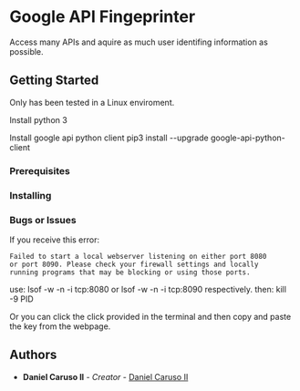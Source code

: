 # Google API Fingeprinter

Access many APIs and aquire as much user identifing information as possible.

## Getting Started

Only has been tested in a Linux enviroment.

Install python 3

Install google api python client
pip3 install --upgrade google-api-python-client


### Prerequisites


### Installing


### Bugs or Issues

If you receive this error:
```
Failed to start a local webserver listening on either port 8080
or port 8090. Please check your firewall settings and locally
running programs that may be blocking or using those ports.
```

use: lsof -w -n -i tcp:8080 or lsof -w -n -i tcp:8090 respectively.
then: kill -9 PID

Or you can click the click provided in the terminal and then copy and paste
the key from the webpage.

## Authors

* **Daniel Caruso II** - *Creator* - [Daniel Caruso II](http://10.90.3.18/dmcaruso)
